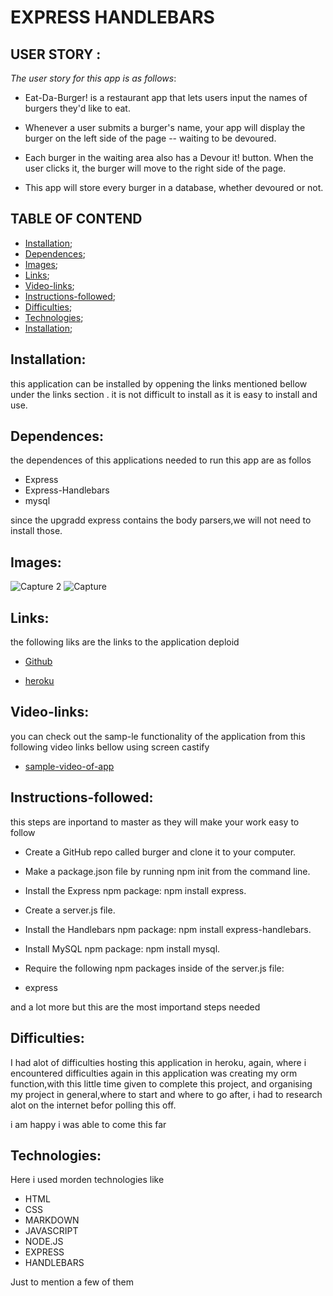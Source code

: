 # EXPRESS HANDLEBARS

## USER STORY :

*The user story for this app is as follows*:

- Eat-Da-Burger! is a restaurant app that lets users input the names of burgers they'd like to eat.

- Whenever a user submits a burger's name, your app will display the burger on the left side of the page -- waiting to be devoured.

- Each burger in the waiting area also has a Devour it! button. When the user clicks it, the burger will move to the right side of the page.

- This app will store every burger in a database, whether devoured or not.

## TABLE OF CONTEND

- [Installation](#installation);
- [Dependences](#dependences);
- [Images](#images);
- [Links](#links);
- [Video-links](#video-links);
- [Instructions-followed](#instructions-followed);
- [Difficulties](#difficulties);
- [Technologies](#technologies);
- [Installation](#installation);


## Installation:

this application can be installed by oppening the links mentioned bellow under the links section .
it is not difficult to install as it is easy to install and use.

## Dependences: 

the dependences of this applications needed to run this app are as follos 

- Express
- Express-Handlebars
- mysql

since the upgradd express contains the body parsers,we will not need to install those.

## Images: 

![Capture 2](https://user-images.githubusercontent.com/71171928/104843117-42f5ae00-58c9-11eb-931a-8417c90735b8.PNG)
![Capture](https://user-images.githubusercontent.com/71171928/104843118-42f5ae00-58c9-11eb-918b-1739a71f568e.PNG)



## Links:
the following liks are the links to the application deploid

- [Github](https://github.com/chunga-codder/Express-Handlebars)

- [heroku](https://blooming-lowlands-38275.herokuapp.com/)


## Video-links:

you can check out the samp-le functionality of the application from this following video links bellow using screen castify

- [sample-video-of-app](https://drive.google.com/file/d/1xvQDGRsobU_6tQ7xWFAWnTBTn9Tv6jOs/view)

## Instructions-followed:

this steps are inportand to master as they will make your work easy to follow

- Create a GitHub repo called burger and clone it to your computer.

- Make a package.json file by running npm init from the command line.

- Install the Express npm package: npm install express.

- Create a server.js file.

- Install the Handlebars npm package: npm install express-handlebars.

- Install MySQL npm package: npm install mysql.

- Require the following npm packages inside of the server.js file:

- express

and a lot more but this are the most importand steps needed


## Difficulties:

I had alot of difficulties hosting this application in heroku, 
again, where i encountered difficulties again in this application was creating my orm function,with this little time given to complete this project, and organising my project in general,where to start and where to go after, i had to research alot on the internet befor polling this off.

i am happy i was able to come this far

## Technologies:

Here i used morden technologies like

- HTML
- CSS
- MARKDOWN
- JAVASCRIPT
- NODE.JS
- EXPRESS
- HANDLEBARS 

Just to mention a few of them

